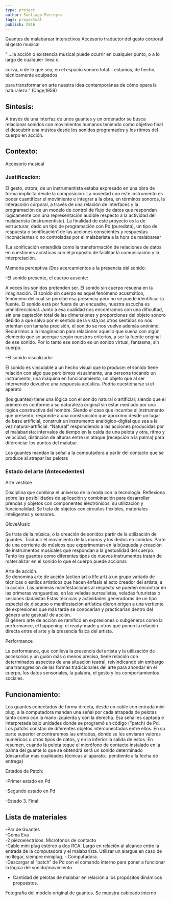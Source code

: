 ```yaml
---
type: project
author: Santiago Ferreyra
tags: proyectual
publish: 2016
---
```

Guantes de malabarear interactivos Accesorio traductor del gesto corporal al gesto musical

“ ...la acción o existencia musical puede ocurrir en cualquier punto, o a lo largo de cualquier línea o

curva, o de lo que sea, en el espacio sonoro total... estamos, de hecho, técnicamente equipados

para transformar en arte nuestra idea contemporánea de cómo opera la naturaleza.” (Cage,1959)

## Síntesis:  
A través de una interfaz de unos guantes y un ordenador se busca relacionar sonidos con movimientos humanos teniendo como objetivo final el descubrir una música desde los sonidos programados y los ritmos del cuerpo en acción.

## Contexto:

Accesorio musical

### Justificación:

El gesto, otrora, de un instrumentista estaba expresado en una obra de forma implícita desde la composición. La novedad con este instrumento es poder cuantificar el movimiento e integrar a la obra, en términos sonoros, la interacción corporal, a través de una relación de interfaces y la programación de un modelo de control de flujo de datos que respondan lógicamente con una representación audible respecto a la actividad del malabarista (instrumentista). La finalidad de este proyecto es la de estructurar, dado un tipo de programación con Pd (puredata), un tipo de respuesta o sonificación1 de las acciones conscientes y respuestas inconscientes o no controladas por el malabarista a la hora de malabarear

1La sonificación entendida como la transformación de relaciones de datos en cuestiones acústicas con el propósito de facilitar la comunicación y la interpretación.

Memoria perceptiva /Dos acercamientos a la presencia del sonido:

-El sonido presente, el cuerpo ausente:

A veces los sonidos pretenden ser. El sonido sin cuerpo resuena en la imaginación. El sonido sin cuerpo es aquel fenómeno acusmático, fenómeno del cual se percibe esa presencia pero no se puede identificar la fuente. El sonido está por fuera de un encuadre, nuestra escucha es omnidireccional. Junto a esa cualidad nos encontramos con una dificultad, sin una captación total de las dimensiones y proporciones del objeto sonoro debido a que salvo por el sentido de la vista,los otros sentidos no nos orientan con tamaña precisión, el sonido se nos vuelve además anónimo. Recurrimos a la imaginación para relacionar aquello que suena con algún elemento que se acerque según nuestros criterios, a ser la fuente original de ese sonido. Por lo tanto ese sonido es un sonido virtual, fantasma, sin cuerpo.

-El sonido visualizado:

El sonido es vinculable a un hecho visual que lo produce: el sonido tiene relación con algo que percibimos visualmente, una persona tocando un instrumento, una máquina en funcionamiento, un objeto que al ser intervenido devuelve una respuesta acústica. Podría cuestionarse si el aparato

(los guantes) tiene una lógica con el sonido natural o artificial; siendo que el primero es conforme a su naturaleza original sin estar mediado por una lógica constructiva del hombre. Siendo el caso que incumbe al instrumento que presento, responde a una construcción que aproximo desde un lugar de base artificial, construir un instrumento analógico-digital que sea a la vez natural-artificial. “Natural” respondiendo a las acciones producidas por el malabarista: intervalos de tiempo en la caída de una pelota y otra, ritmo y velocidad, distinción de alturas entre un ataque (recepción a la palma) para diferenciar los puntos del malabar.

Los guantes mandan la señal a la computadora a partir del contacto que se produce al atrapar las pelotas

### Estado del arte (Antecedentes)

Arte vestible

Disciplina que combina el universo de la moda con la tecnología. Reflexiona sobre las posibilidades de aplicación y combinación para desarrollar prendas y objetos con componentes electrónicos, su utilización y funcionalidad. Se trata de objetos con circuitos flexibles, materiales inteligentes y sensores.

GloveMusic

Se trata de la música, o la creación de sonidos partir de la utilización de guantes. Traducir el movimiento de las manos y los dedos en sonidos. Parte de una corriente de músicos que experimentan en la búsqueda y creación de instrumentos musicales que respondan a la gestualidad del cuerpo. Tanto los guantes como diferentes tipos de nuevos instrumentos tratan de materializar en el sonido lo que el cuerpo puede accionar.

Arte de acción.  
Se denomina arte de acción (action art o life art) a un grupo variado de técnicas o estilos artísticos que hacen énfasis al acto creador del artista, a la acción. Las primeras manifestaciones al respecto se pueden encontrar en las primeras vanguardias, en las veladas surrealistas, veladas futuristas o sesiones dadaístas Estas técnicas y actividades generadoras de un tipo especial de discurso o manifestación artística dieron origen a una vertiente de expresiones que más tarde se conocerían y practicarían dentro del género arte gestual/ de acción.  
El género arte de acción se ramificó en expresiones o subgéneros como la performance, el happening, el ready-made y otros que ponen la relación directa entre el arte y la presencia física del artista.

Performance

La performance, que conlleva la presencia del artista y la utilización de accesorios y un guión más o menos preciso, tiene relación con determinados aspectos de una situación teatral, reivindicando sin embargo una transgresión de las formas tradicionales del arte para ahondar en el cuerpo, los datos sensoriales, la palabra, el gesto y los comportamientos sociales.

## Funcionamiento:
Los guantes conectados de forma directa, desde un cable con entrada mini plug, a la computadora mandan una señal por cada atrapada de pelotas tanto como con la mano izquierda y con la derecha. Esa señal es captada e interpretada bajo unidades donde se programó un código (“patch) de Pd. Los patchs constan de diferentes objetos interconectados entre ellos. En su parte superior encontraremos las entradas, donde se les enviaran valores numéricos u otros tipos de datos, y en la inferior la salida de estos. En resumen, cuando la pelota toque el micrófono de contacto instalado en la palma del guante lo que se obtendrá será un sonido determinado (desarrollar más cualidades técnicas al aparato...pendiente a la fecha de entrega)

Estados de Patch:

-Primer estado en Pd


-Segundo estado en Pd


-Estado 3. Final


## Lista de materiales

-Par de Guantes  
-Goma Eva  
-2 piezoeléctricos. Micrófonos de contacto  
-Cable mini plug estéreo a dos RCA. Largo en relación al alcance entre la entrada de la computadora y el malabarista. Utilizar un alargue en caso de no llegar, siempre miniplug. - Computadora.  
-Descargar el “patch” de Pd con el comando interno para poner a funcionar la lógica del sonido/movimiento.  
- Cantidad de pelotas de malabar en relación a los propósitos dinámicos propuestos.

Fotografía del modelo original de guantes. Se muestra cableado interno
